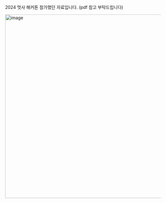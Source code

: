 2024 멋사 해커톤 참가했던 자료입니다. (pdf 참고 부탁드립니다)

<img width="595" alt="image" src="https://github.com/user-attachments/assets/01b2eec6-bb9c-4211-81ec-b93184e60f03">
